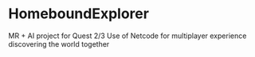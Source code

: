 # HomeboundExplorer
MR + AI project for Quest 2/3
Use of Netcode for multiplayer experience discovering the world together

